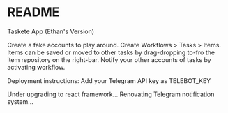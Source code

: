 # README

Taskete App (Ethan's Version)

Create a fake accounts to play around.
Create Workflows > Tasks > Items.
Items can be saved or moved to other tasks by drag-dropping to-fro the item repository on the right-bar.
Notify your other accounts of tasks by activating workflow.

Deployment instructions:
Add your Telegram API key as TELEBOT_KEY

Under upgrading to react framework...
Renovating Telegram notification system...

